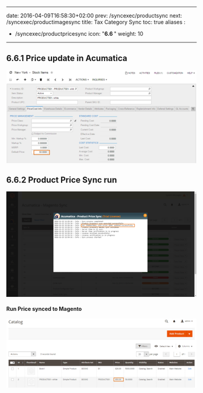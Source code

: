 
---
date: 2016-04-09T16:58:30+02:00
prev: /syncexec/productsync
next: /syncexec/productimagesync
title: Tax Category Sync
toc: true
aliases :
  - /syncexec/productpricesync
icon: "<b>6.6 </b>"
weight: 10
---

## 6.6.1 Price update in Acumatica

![Price update in Acumatica](images/price-update-acumatica.png?classes=shadow)

## 6.6.2 Product Price Sync run

![Product Price Sync run](images/product-price-sync-run.png?classes=shadow)

#### Run Price synced to Magento

![Run Price synced to Magento](images/product-synced-magento.png?classes=shadow)


